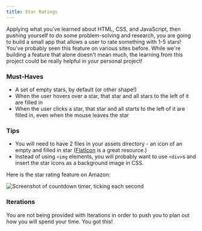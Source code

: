 ```yaml
---
title: Star Ratings
---
```


Applying what you've learned about HTML, CSS, and JavaScript, then pushing yourself to do some problem-solving and research, you are going to build a small app that allows a user to rate something with 1-5 stars! You've probably seen this feature on various sites before. While we're building a feature that alone doesn't mean much, the learning from this project could be really helpful in your personal project!

### Must-Haves

- A set of empty stars, by default (or other shape!)
- When the user hovers over a star, that star and all stars to the left of it are filled in
- When the user clicks a star, that star and all starts to the left of it are filled in, even when the mouse leaves the star

### Tips

- You will need to have 2 files in your assets directory - an icon of an empty and filled in star (<a target="blank" href="https://www.flaticon.com/">FlatIcon</a> is a great resource.)
- Instead of using `<img` elements, you will probably want to use `<div>`s and insert the star icons as a background image in CSS.

Here is the star rating feature on Amazon:

<img alt="Screenshot of countdown timer, ticking each second" src="{{ site.url }}/web-app/projects/star-ratings/assets/amazon.gif">

### Iterations

You are not being provided with Iterations in order to push you to plan out how you will spend your time. You got this!
